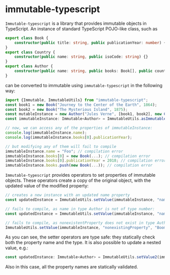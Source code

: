 # immutable-typescript
`Immutable-typescript` is a library that provides immutable objects in TypeScript.
An instance of standard TypeScript POJO-like class, such as
```typescript
export class Book {
    constructor(public title: string, public publicationYear: number) {}
}
export class Country {
    constructor(public name: string, public isoCode: string) {}
}
export class Author {
    constructor(public name: string, public books: Book[], public countryOfOrigin: Country) {}
}
```
can be converted to immutable using `immutable-typescript` in the following way:
```typescript
import {Immutable, ImmutableUtils} from "immutable-typescript";
const book1 = new Book("Journey to the Center of the Earth", 1864);
const book2 = new Book("The Mysterious Island", 1875);
const mutableInstance = new Author("Jules Verne", [book1, book2], new Country("France", "FR"));
const immutableInstance: Immutable<Author> = ImmutableUtils.asImmutable(mutableInstance);

// now, we can access any of the properties of immutableInstance:
console.log(immutableInstance.name);
console.log(immutableInstance.books[0].publicationYear);

// but modifying any of them will fail to compile
immutableInstance.name = "Foo"; // compilation error
immutableInstance.books[0] = new Book(...); // compilation error
immutableInstance.books[0].publicationYear = 2018; // compilation error
immutableInstance.books.push(new Book(...)); // compilation error
```

`Immutable-typescript` provides operators to set properties of immutable objects. These operators create a copy of the original object,
with the updated value of the modified property:
```typescript
// creates a new instance with an updated name property
const updatedInstance = ImmutableUtils.setValue(immutableInstance, "name", "Foo");

// fails to compile, as name in type Author is not of type number:
const updatedInstance = ImmutableUtils.setValue(immutableInstance, "name", 42);

// fails to compile, as nonexistentProperty does not exist in type Author:
ImmutableUtils.setValue(immutableInstance, "nonexistingProperty", "Boom!");

```
As you can see, the setter operators are type safe: they statically check both the property name and the type.
It is also possible to update a nested value, e.g.:
```typescript
const updatedInstance: Immutable<Author> = ImmutableUtils.setValue2(immutableInstance, "country", "isoCode", "DE");
```
Also in this case, all the property names are statically validated.
